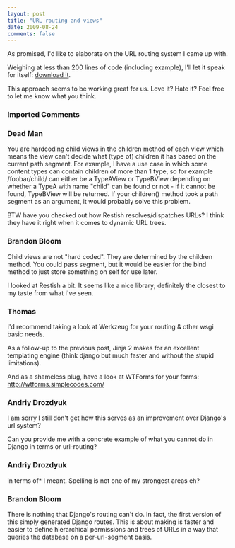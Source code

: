```yaml
---
layout: post
title: "URL routing and views"
date: 2009-08-24
comments: false
---
```


As promised, I'd like to elaborate on the URL routing system I came up with.

Weighing at less than 200 lines of code (including example), I'll let it speak for itself:
<a href="http://www.brandonbloom.name/static/blog_files/viewdemo.zip">download it</a>.

This approach seems to be working great for us. Love it?
Hate it? Feel free to let me know what you think.

### Imported Comments

### Dead Man

You are hardcoding child views in the children method of each view which means
the view can't decide what (type of) children it has based on the current path
segment. For example, I have a use case in which some content types can contain
children of more than 1 type, so for example /foobar/child/ can either be a
TypeAView or TypeBView depending on whether a TypeA with name "child" can be
found or not - if it cannot be found, TypeBView will be returned. If your
children() method took a path segment as an argument, it would probably solve
this problem.

BTW have you checked out how Restish
resolves/dispatches URLs? I think they have it right when it comes to dynamic
URL trees.

### Brandon Bloom

Child views are not "hard coded". They are determined by the children method.
You could pass segment, but it would be easier for the bind method to just
store something on self for use later.

I looked at Restish a bit. It seems like a nice library; definitely the closest
to my taste from what I've seen.

### Thomas

I'd recommend taking a look at Werkzeug for your routing & other wsgi basic
needs.

As a follow-up to the previous post, Jinja 2 makes for an excellent templating
engine (think django but much faster and without the stupid limitations).

And as a shameless plug, have a look at WTForms for your forms:
http://wtforms.simplecodes.com/

### Andriy Drozdyuk

I am sorry I still don't get how this serves as an improvement over Django's
url system?

Can you provide me with a concrete example of what you cannot do in Django in
terms or url-routing?

### Andriy Drozdyuk

in terms of* I meant. Spelling is not one of my strongest areas eh?

### Brandon Bloom

There is nothing that Django's routing can't do. In fact, the first version of
this simply generated Django routes. This is about making is faster and easier
to define hierarchical permissions and trees of URLs in a way that queries the
database on a per-url-segment basis.
